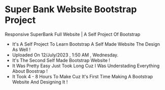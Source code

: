 # Super Bank Website Bootstrap Project

Responsive SuperBank Full Website | A Self Project Of Bootstrap

- It's A Self Project To Learn Bootstrap A Self Made Website The Design As Well !
- Uploaded On 12/July/2023 , 1:50 AM , Wednesday.
- It's The Second Self Made Bootstrap Website !
- It Was Pretty Easy Just Took Long Cuz I Was Understading Everything About Boostrap !
- It Took 4 - 8 Hours To Make Cuz It's First Time Making A Bootstrap Website And Designing It !
